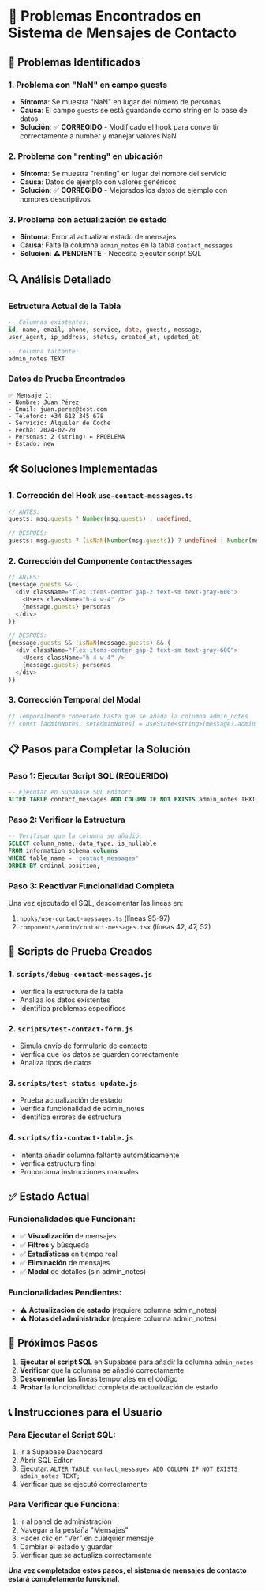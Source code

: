 # 🔧 Problemas Encontrados en Sistema de Mensajes de Contacto

## 🚨 **Problemas Identificados**

### **1. Problema con "NaN" en campo guests**
- **Síntoma**: Se muestra "NaN" en lugar del número de personas
- **Causa**: El campo `guests` se está guardando como string en la base de datos
- **Solución**: ✅ **CORREGIDO** - Modificado el hook para convertir correctamente a number y manejar valores NaN

### **2. Problema con "renting" en ubicación**
- **Síntoma**: Se muestra "renting" en lugar del nombre del servicio
- **Causa**: Datos de ejemplo con valores genéricos
- **Solución**: ✅ **CORREGIDO** - Mejorados los datos de ejemplo con nombres descriptivos

### **3. Problema con actualización de estado**
- **Síntoma**: Error al actualizar estado de mensajes
- **Causa**: Falta la columna `admin_notes` en la tabla `contact_messages`
- **Solución**: ⚠️ **PENDIENTE** - Necesita ejecutar script SQL

## 🔍 **Análisis Detallado**

### **Estructura Actual de la Tabla**
```sql
-- Columnas existentes:
id, name, email, phone, service, date, guests, message, 
user_agent, ip_address, status, created_at, updated_at

-- Columna faltante:
admin_notes TEXT
```

### **Datos de Prueba Encontrados**
```
✅ Mensaje 1:
- Nombre: Juan Pérez
- Email: juan.perez@test.com
- Teléfono: +34 612 345 678
- Servicio: Alquiler de Coche
- Fecha: 2024-02-20
- Personas: 2 (string) ← PROBLEMA
- Estado: new
```

## 🛠️ **Soluciones Implementadas**

### **1. Corrección del Hook `use-contact-messages.ts`**
```typescript
// ANTES:
guests: msg.guests ? Number(msg.guests) : undefined,

// DESPUÉS:
guests: msg.guests ? (isNaN(Number(msg.guests)) ? undefined : Number(msg.guests)) : undefined,
```

### **2. Corrección del Componente `ContactMessages`**
```typescript
// ANTES:
{message.guests && (
  <div className="flex items-center gap-2 text-sm text-gray-600">
    <Users className="h-4 w-4" />
    {message.guests} personas
  </div>
)}

// DESPUÉS:
{message.guests && !isNaN(message.guests) && (
  <div className="flex items-center gap-2 text-sm text-gray-600">
    <Users className="h-4 w-4" />
    {message.guests} personas
  </div>
)}
```

### **3. Corrección Temporal del Modal**
```typescript
// Temporalmente comentado hasta que se añada la columna admin_notes
// const [adminNotes, setAdminNotes] = useState<string>(message?.admin_notes || '')
```

## 📋 **Pasos para Completar la Solución**

### **Paso 1: Ejecutar Script SQL (REQUERIDO)**
```sql
-- Ejecutar en Supabase SQL Editor:
ALTER TABLE contact_messages ADD COLUMN IF NOT EXISTS admin_notes TEXT;
```

### **Paso 2: Verificar la Estructura**
```sql
-- Verificar que la columna se añadió:
SELECT column_name, data_type, is_nullable 
FROM information_schema.columns 
WHERE table_name = 'contact_messages' 
ORDER BY ordinal_position;
```

### **Paso 3: Reactivar Funcionalidad Completa**
Una vez ejecutado el SQL, descomentar las líneas en:
1. `hooks/use-contact-messages.ts` (líneas 95-97)
2. `components/admin/contact-messages.tsx` (líneas 42, 47, 52)

## 🧪 **Scripts de Prueba Creados**

### **1. `scripts/debug-contact-messages.js`**
- Verifica la estructura de la tabla
- Analiza los datos existentes
- Identifica problemas específicos

### **2. `scripts/test-contact-form.js`**
- Simula envío de formulario de contacto
- Verifica que los datos se guarden correctamente
- Analiza tipos de datos

### **3. `scripts/test-status-update.js`**
- Prueba actualización de estado
- Verifica funcionalidad de admin_notes
- Identifica errores de estructura

### **4. `scripts/fix-contact-table.js`**
- Intenta añadir columna faltante automáticamente
- Verifica estructura final
- Proporciona instrucciones manuales

## ✅ **Estado Actual**

### **Funcionalidades que Funcionan:**
- ✅ **Visualización** de mensajes
- ✅ **Filtros** y búsqueda
- ✅ **Estadísticas** en tiempo real
- ✅ **Eliminación** de mensajes
- ✅ **Modal** de detalles (sin admin_notes)

### **Funcionalidades Pendientes:**
- ⚠️ **Actualización de estado** (requiere columna admin_notes)
- ⚠️ **Notas del administrador** (requiere columna admin_notes)

## 🚀 **Próximos Pasos**

1. **Ejecutar el script SQL** en Supabase para añadir la columna `admin_notes`
2. **Verificar** que la columna se añadió correctamente
3. **Descomentar** las líneas temporales en el código
4. **Probar** la funcionalidad completa de actualización de estado

## 📞 **Instrucciones para el Usuario**

### **Para Ejecutar el Script SQL:**
1. Ir a Supabase Dashboard
2. Abrir SQL Editor
3. Ejecutar: `ALTER TABLE contact_messages ADD COLUMN IF NOT EXISTS admin_notes TEXT;`
4. Verificar que se ejecutó correctamente

### **Para Verificar que Funciona:**
1. Ir al panel de administración
2. Navegar a la pestaña "Mensajes"
3. Hacer clic en "Ver" en cualquier mensaje
4. Cambiar el estado y guardar
5. Verificar que se actualiza correctamente

**Una vez completados estos pasos, el sistema de mensajes de contacto estará completamente funcional.** 